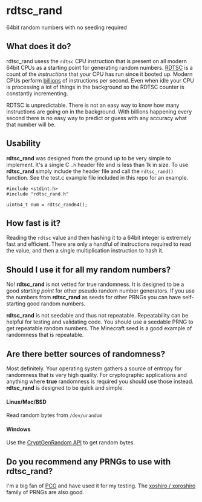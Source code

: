 # rdtsc_rand

64bit random numbers with no seeding required

## What does it do?

rdtsc_rand usess the `rdtsc` CPU instruction that is present on all modern
64bit CPUs as a starting point for generating random numbers.
[RDTSC](https://en.wikipedia.org/wiki/Time_Stamp_Counter) is a count of the
_instructions_ that your CPU has run since it booted up. Modern CPUs perform
[billions](https://en.wikipedia.org/wiki/Instructions_per_second#CPU_results)
of instructions per second. Even when idle your CPU is processing a lot of
things in the background so the RDTSC counter is constantly incrementing.

RDTSC is unpredictable. There is not an easy way to know how many
instructions are going on in the background. With billions happening
every second there is no easy way to predict or guess with any accuracy
what that number will be.

## Usability

**rdtsc_rand** was designed from the ground up to be very simple to
implement. It's a single C `.h` header file and is less than 1k in size. To
use **rdtsc_rand** simply include the header file and call the `rdtsc_rand()`
function. See the test.c example file included in this repo for an example.

```
#include <stdint.h>
#include "rdtsc_rand.h"

uint64_t num = rdtsc_rand64();
```

## How fast is it?

Reading the `rdtsc` value and then hashing it to a 64bit integer is extremely
fast and efficient. There are only a handful of instructions required to
read the value, and then a single multiplication instruction to hash it.

## Should I use it for all my random numbers?

No! **rdtsc_rand** is not vetted for true randomness. It is designed to be
a good _starting point_ for other pseudo random number generators. If you
use the numbers from **rdtsc_rand** as seeds for other PRNGs you can have
self-starting good random numbers.

**rdtsc_rand** is not seedable and thus not repeatable. Repeatability can
be helpful for testing and validating code. You should use a seedable PRNG
to get repeatable random numbers. The Minecraft seed is a good example of
randomness that is repeatable.

## Are there better sources of randomness?

Most definitely. Your operating system gathers a source of entropy for
randomness that is very high quality. For cryptographic applications
and anything where **true** randomness is required you should use those
instead. **rdtsc_rand** is designed to be quick and simple.

#### Linux/Mac/BSD

Read random bytes from `/dev/urandom`

#### Windows

Use the [CryptGenRandom API](https://learn.microsoft.com/en-us/windows/win32/api/wincrypt/nf-wincrypt-cryptgenrandom)
to get random bytes.

## Do you recommend any PRNGs to use with rdtsc_rand?

I'm a big fan of [PCG](https://www.pcg-random.org/) and have
used it for my testing. The [xoshiro / xoroshiro](https://prng.di.unimi.it/)
family of PRNGs are also good.
